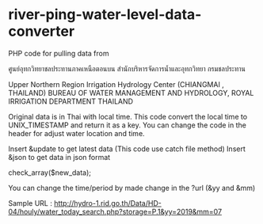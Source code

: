 # river-ping-water-level-data-converter

PHP code for pulling data from

ศูนย์อุทกวิทยาชลประทานภาคเหนือตอนบน
สำนักบริหารจัดการน้ำและอุทกวิทยา กรมชลประทาน

Upper Northern Region Irrigation Hydrology Center (CHIANGMAI , THAILAND) 
BUREAU OF WATER MANAGEMENT AND HYDROLOGY, ROYAL IRRIGATION DEPARTMENT THAILAND 

Original data is in Thai with local time. This code convert the local time to UNIX_TIMESTAMP and return it as a key.
You can change the code in the header for adjust water location and time.

Insert &update to get latest data (This code use catch file method)
Insert &json to get data in json format

check_array($new_data);

You can change the time/period by made change in the ?url (&yy and &mm)

Sample URL : http://hydro-1.rid.go.th/Data/HD-04/houly/water_today_search.php?storage=P.1&yy=2019&mm=07
